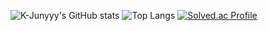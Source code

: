 ![K-Junyyy's GitHub stats](https://github-readme-stats.vercel.app/api?username=Yoon-HP&show_icons=true&theme=highcontrast)
![Top Langs](https://github-readme-stats.vercel.app/api/top-langs/?username=Yoon-HP&layout=Demo&theme=onedark)
[![Solved.ac Profile](http://mazassumnida.wtf/api/generate_badge?boj=dkwjt001)](https://solved.ac/dkwjt001)
